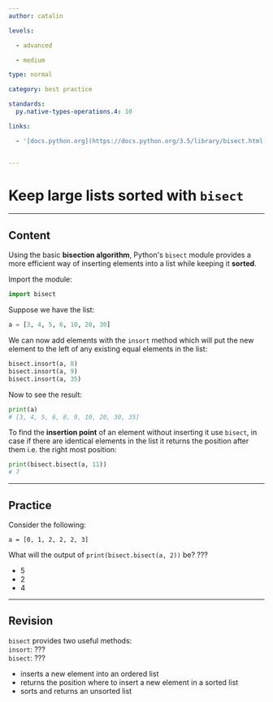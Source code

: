 ```yaml
---
author: catalin

levels:

  - advanced

  - medium

type: normal

category: best practice

standards:
  py.native-types-operations.4: 10

links:

  - '[docs.python.org](https://docs.python.org/3.5/library/bisect.html){website}'


---
```


# Keep large lists sorted with `bisect`

---
## Content

Using the basic **bisection algorithm**, Python's `bisect` module provides a more efficient way of inserting elements into a list while keeping it **sorted**.

Import the module:
```python
import bisect
```

Suppose we have the list:
```python
a = [3, 4, 5, 6, 10, 20, 30]

```

We can now add elements with the `insort` method which will put the new element to the left of any existing equal elements in the list:
```python
bisect.insort(a, 8)
bisect.insort(a, 9)
bisect.insort(a, 35)

```
Now to see the result:
```python
print(a)
# [3, 4, 5, 6, 8, 9, 10, 20, 30, 35]

```

To find the **insertion point** of an element without inserting it use `bisect`, in case if there are identical elements in the list it returns the position after them i.e. the right most position:
```python
print(bisect.bisect(a, 11))
# 7
```

---
## Practice

Consider the following:
```
a = [0, 1, 2, 2, 2, 3]
```
What will the output of `print(bisect.bisect(a, 2))` be? ???


* 5
* 2
* 4

---
## Revision

`bisect` provides two useful methods:  
`insort`: ???  
`bisect`: ???  


* inserts a new element into an ordered list
* returns the position where to insert a new element in a sorted list
* sorts and returns an unsorted list
